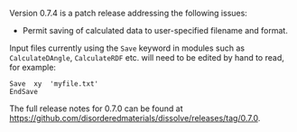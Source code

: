 Version 0.7.4 is a patch release addressing the following issues:

- Permit saving of calculated data to user-specified filename and format.

Input files currently using the `Save` keyword in modules such as `CalculateDAngle`, `CalculateRDF` etc. will need to be edited by hand to read, for example:

```
Save  xy  'myfile.txt'
EndSave
```

The full release notes for 0.7.0 can be found at https://github.com/disorderedmaterials/dissolve/releases/tag/0.7.0.
